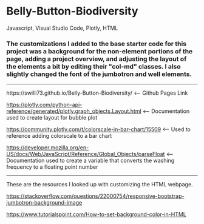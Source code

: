 # Belly-Button-Biodiversity
Javascript, Visual Studio Code, Plotly, HTML

### The customizations I added to the base starter code for this project was a background for the non-element portions of the page, adding a project overview, and adjusting the layout of the elements a bit by editing their "col-md" classes. I also slightly changed the font of the jumbotron and well elements.
<hr>
https://swilli73.github.io/Belly-Button-Biodiversity/ <-- Github Pages Link


https://plotly.com/python-api-reference/generated/plotly.graph_objects.Layout.html <-- Documentation used to create layout for bubble plot 

https://community.plotly.com/t/colorscale-in-bar-chart/15509 <-- Used to reference adding colorscale to a bar chart

https://developer.mozilla.org/en-US/docs/Web/JavaScript/Reference/Global_Objects/parseFloat <-- Documentation used to create a variable that converts the washing frequency to a floating point number
<hr>
These are the resources I looked up with customizing the HTML webpage.

https://stackoverflow.com/questions/22000754/responsive-bootstrap-jumbotron-background-image

https://www.tutorialspoint.com/How-to-set-background-color-in-HTML
